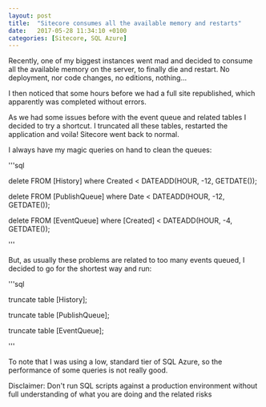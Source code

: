 ```yaml
---
layout: post
title:  "Sitecore consumes all the available memory and restarts"
date:   2017-05-28 11:34:10 +0100
categories: [Sitecore, SQL Azure]
---
```


Recently, one of my biggest instances went mad and decided to consume all the available memory on the server, to finally die and restart. No deployment, nor code changes, no editions, nothing...
<!--more-->
I then noticed that some hours before we had a full site republished, which apparently was completed without errors.

As we had some issues before with the event queue and related tables I decided to try a shortcut. I truncated all these tables, restarted the application and voila! Sitecore went back to normal.

I always have my magic queries on hand to clean the queues:

'''sql

delete FROM [History] where Created < DATEADD(HOUR, -12, GETDATE());

delete FROM [PublishQueue] where Date < DATEADD(HOUR, -12, GETDATE()); 

delete FROM [EventQueue] where [Created] < DATEADD(HOUR, -4, GETDATE());

'''

But, as usually these problems are related to too many events queued, I decided to go for the shortest way and run:

'''sql

truncate table [History];

truncate table [PublishQueue]; 

truncate table [EventQueue];

'''
 

To note that I was using a low, standard tier of SQL Azure, so the performance of some queries is not really good.

Disclaimer: Don't run SQL scripts against a production environment without full understanding of what you are doing and the related risks